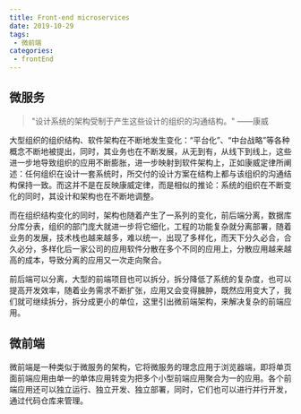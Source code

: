 ```yaml
---
title: Front-end microservices
date: 2019-10-29
tags:
 - 微前端
categories: 
 - frontEnd
---
```


## 微服务

> "设计系统的架构受制于产生这些设计的组织的沟通结构。"
> ——康威

大型组织的组织结构、软件架构在不断地发生变化：“平台化”、“中台战略”等各种概念不断地被提出，同时，其业务也在不断发展，从无到有，从线下到线上，这些进一步地导致组织的应用不断膨胀，进一步映射到软件架构上，正如康威定律所阐述：任何组织在设计一套系统时，所交付的设计方案在结构上都与该组织的沟通结构保持一致。而这并不是在反映康威定律，而是相似的推论：系统的组织在不断变化的同时，其设计和架构也在不断地调整。

而在组织结构变化的同时，架构也随着产生了一系列的变化，前后端分离，数据库分库分表，组织的部门庞大就进一步将它细化，工程的功能复杂就分离部署，随着业务的发展，技术栈也越来越多，难以统一，出现了多样化，而天下分久必合，合久必分，多样化后一家公司的应用软件分散在多个不同的应用上，分散应用越来越高的成本，导致分离的应用又一次走向聚合。

前后端可以分离，大型的前端项目也可以拆分，拆分降低了系统的复杂度，也可以提高开发效率，随着业务需求不断扩张，应用又会变得臃肿，既然应用变大了，我们就可继续拆分，拆分成更小的单位，这里引出微前端架构，来解决复杂的前端应用。

## 微前端

微前端是一种类似于微服务的架构，它将微服务的理念应用于浏览器端，即将单页面前端应用由单一的单体应用转变为把多个小型前端应用聚合为一的应用。各个前端应用还可以独立运行、独立开发、独立部署，同时，它们也可以进行并行开发，通过代码仓库来管理。


